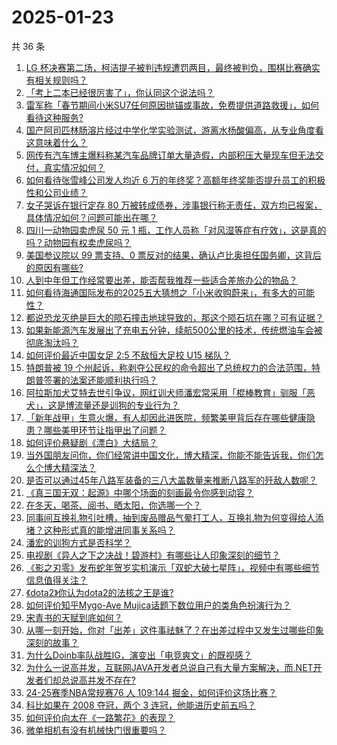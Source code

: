 # 2025-01-23

共 36 条

<!-- BEGIN ZHIHUQUESTIONS -->
<!-- 最后更新时间 Thu Jan 23 2025 01:10:04 GMT+0800 (China Standard Time) -->
1. [LG 杯决赛第二场，柯洁提子被判违规遭罚两目，最终被判负，围棋比赛确实有相关规则吗？](https://www.zhihu.com/question/10246568465)
1. [「考上二本已经很厉害了」，你认同这个说法吗？](https://www.zhihu.com/question/3314603291)
1. [雷军称「春节期间小米SU7任何原因抛锚或事故，免费提供道路救援」，如何看待这种服务?](https://www.zhihu.com/question/10246443655)
1. [国产阿司匹林肠溶片经过中学化学实验测试，游离水杨酸偏高，从专业角度看这意味着什么？](https://www.zhihu.com/question/10209926247)
1. [网传有汽车博主爆料称某汽车品牌订单大量造假，内部积压大量现车但无法交付，真实情况如何？](https://www.zhihu.com/question/10203565587)
1. [如何看待张雪峰公司发人均近 6 万的年终奖？高额年终奖能否提升员工的积极性和公司业绩？](https://www.zhihu.com/question/10183707334)
1. [女子哭诉在银行定存 80 万被转成债券，涉事银行称无责任，双方均已报案，具体情况如何？问题可能出在哪？](https://www.zhihu.com/question/10200368283)
1. [四川一动物园卖虎尿 50 元 1 瓶，工作人员称「对风湿等症有疗效」，这是真的吗？动物园有权卖虎尿吗？](https://www.zhihu.com/question/10274967070)
1. [美国参议院以 99 票支持、0 票反对的结果，确认卢比奥担任国务卿，这背后的原因有哪些?](https://www.zhihu.com/question/10165709401)
1. [人到中年但工作经常要出差，能否帮我推荐一些适合差旅办公的物品？](https://www.zhihu.com/question/9862283165)
1. [如何看待海通国际发布的2025五大猜想之「小米收购蔚来」，有多大的可能性？](https://www.zhihu.com/question/9939951504)
1. [都说恐龙灭绝是巨大的陨石撞击地球导致的，那这个陨石坑在哪？可有证据？](https://www.zhihu.com/question/661180076)
1. [如果新能源汽车发展出了充电五分钟，续航500公里的技术，传统燃油车会被彻底淘汰吗？](https://www.zhihu.com/question/9828838428)
1. [如何评价最近中国女足 2:5 不敌恒大足校 U15 梯队？](https://www.zhihu.com/question/9936815644)
1. [特朗普被 19 个州起诉，称剥夺公民权的命令超出了总统权力的合法范围，特朗普签署的法案还能顺利执行吗？](https://www.zhihu.com/question/10241270481)
1. [阿拉斯加犬艾特去世引争议，网红训犬师潘宏常采用「棍棒教育」驯服「恶犬」，这是博流量还是训狗的专业行为？](https://www.zhihu.com/question/10185683914)
1. [「新年战甲」生意火爆，有人却因此进医院，频繁美甲背后存在哪些健康隐患？哪些美甲环节让指甲出了问题？](https://www.zhihu.com/question/10021467788)
1. [如何评价悬疑剧《漂白》大结局？](https://www.zhihu.com/question/10287116168)
1. [当外国朋友问你，你们经常讲中国文化，博大精深，你能不能告诉我，你们怎么个博大精深法？](https://www.zhihu.com/question/593356601)
1. [是否可以通过45年八路军装备的三八大盖数量来推断八路军的歼敌人数呢？](https://www.zhihu.com/question/54843770)
1. [《真三国无双：起源》中哪个场面的刻画最令你感到动容？](https://www.zhihu.com/question/9668688576)
1. [在冬天，喝茶、阅书、晒太阳，你选哪一个？](https://www.zhihu.com/question/10216240955)
1. [同事间互换礼物引吐槽，抽到废品赠品气晕打工人，互换礼物为何变得给人添堵？这种形式真的能增进同事关系吗？](https://www.zhihu.com/question/10187548754)
1. [潘宏的训狗方式是否科学？](https://www.zhihu.com/question/10101375240)
1. [电视剧《异人之下之决战！碧游村》有哪些让人印象深刻的细节？](https://www.zhihu.com/question/10018787793)
1. [《影之刃零》发布蛇年贺岁实机演示「双蛇大破七星阵」，视频中有哪些细节信息值得关注？](https://www.zhihu.com/question/10260751601)
1. [《dota2》你认为dota2的法核之王是谁?](https://www.zhihu.com/question/623884605)
1. [如何评价知乎Mygo-Ave Mujica话题下数位用户的类角色扮演行为？](https://www.zhihu.com/question/9079132440)
1. [宋青书的天赋到底如何？](https://www.zhihu.com/question/10183864646)
1. [从哪一刻开始，你对「出差」这件事祛魅了？在出差过程中又发生过哪些印象深刻的故事？](https://www.zhihu.com/question/10037869738)
1. [为什么Doinb率队战胜IG，演变出「电竞爽文」的既视感？](https://www.zhihu.com/question/10218235391)
1. [为什么一说高并发，互联网JAVA开发者总说自己有大量方案解决，而.NET开发者们却总说高并发不存在?](https://www.zhihu.com/question/9870406378)
1. [24-25赛季NBA常规赛76 人 109:144 掘金，如何评价这场比赛？](https://www.zhihu.com/question/10253943682)
1. [科比如果在 2008 夺冠，两个 3 连冠，他能进历史前五吗？](https://www.zhihu.com/question/1433128577)
1. [如何评价向太在《一路繁花》的表现？](https://www.zhihu.com/question/9762887769)
1. [微单相机有没有机械快门很重要吗？](https://www.zhihu.com/question/7652792635)
<!-- END ZHIHUQUESTIONS -->
